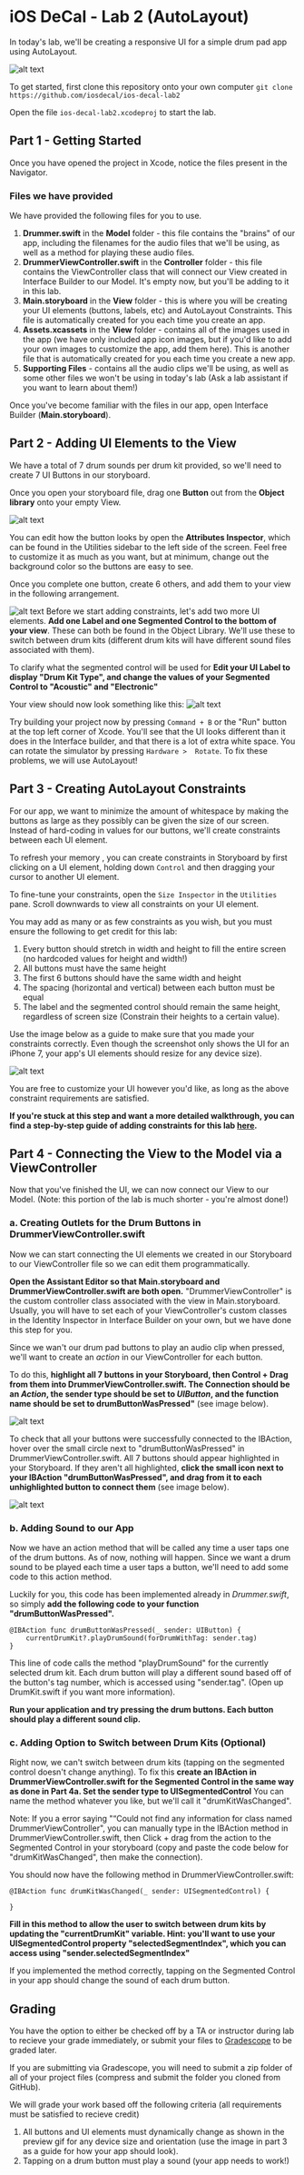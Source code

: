 # iOS DeCal - Lab 2 (AutoLayout) #

In today's lab, we'll be creating a responsive UI for a simple drum pad app using AutoLayout. 

![alt text](/README-images/overview.gif)

To get started, first clone this repository onto your own computer
`git clone https://github.com/iosdecal/ios-decal-lab2`

Open the file `ios-decal-lab2.xcodeproj` to start the lab.

## Part 1 - Getting Started ##
Once you have opened the project in Xcode, notice the files present in the Navigator.

### Files we have provided ###
We have provided the following files for you to use. 

1. **Drummer.swift** in the **Model** folder - this file contains the "brains" of our app, including the filenames for the audio files that we'll be using, as well as a method for playing these audio files.
2. **DrummerViewController.swift** in the **Controller** folder - this file contains the ViewController class that will connect our View created in Interface Builder to our Model. It's empty now, but you'll be adding to it in this lab.
3. **Main.storyboard** in the **View** folder - this is where you will be creating your UI elements (buttons, labels, etc) and AutoLayout Constraints. This file is automatically created for you each time you create an app.
4. **Assets.xcassets** in the **View** folder - contains all of the images used in the app (we have only included app icon images, but if you'd like to add your own images to customize the app, add them here). This is another file that is automatically created for you each time you create a new app.
5. **Supporting Files** - contains all the audio clips we'll be using, as well as some other files we won't be using in today's lab (Ask a lab assistant if you want to learn about them!)

Once you've become familiar with the files in our app, open Interface Builder (**Main.storyboard**). 

## Part 2 - Adding UI Elements to the View ##
We have a total of 7 drum sounds per drum kit provided, so we'll need to create 7 UI Buttons in our storyboard. 

Once you open your storyboard file, drag one **Button** out from the **Object library** onto your empty View. 

![alt text](/README-images/part2-1.png)

You can edit how the button looks by open the **Attributes Inspector**, which can be found in the Utilities sidebar to the left side of the screen. Feel free to customize it as much as you want, but at minimum, change out the background color so the buttons are easy to see. 

Once you complete one button, create 6 others, and add them to your view in the following arrangement.

![alt text](/README-images/part2-2.png)
Before we start adding constraints, let's add two more UI elements.
**Add one Label and one Segmented Control to the bottom of your view**. These can both be found in the Object Library. We'll use these to switch between drum kits (different drum kits will have different sound files associated with them).

To clarify what the segmented control will be used for **Edit your UI Label to display "Drum Kit Type", and change the values of your Segmented Control to "Acoustic" and "Electronic"**

Your view should now look something like this: 
![alt text](/README-images/part2-3.png)

Try building your project now by pressing `Command + B` or the "Run" button at the top left corner of Xcode. You'll see that the UI looks different than it does in the Interface builder, and that there is a lot of extra white space. You can rotate the simulator by pressing `Hardware >  Rotate`. To fix these problems, we will use AutoLayout!

## Part 3 - Creating AutoLayout Constraints ##

For our app, we want to minimize the amount of whitespace by making the buttons as large as they possibly can be given the size of our screen. Instead of hard-coding in values for our buttons, we'll create constraints between each UI element. 

To refresh your memory , you can create constraints in Storyboard by first clicking on a UI element, holding down `Control` and then dragging your cursor to another UI element. 

To fine-tune your constraints, open the `Size Inspector` in the `Utilities` pane. Scroll downwards to view all constraints on your UI element.

You may add as many or as few constraints as you wish, but you must ensure the following to get credit for this lab:

1. Every button should stretch in width and height to fill the entire screen (no hardcoded values for height and width!)
2. All buttons must have the same height
3. The first 6 buttons should have the same width and height
4. The spacing (horizontal and vertical) between each button must be equal
5. The label and the segmented control should remain the same height, regardless of screen size (Constrain their heights to a certain value).

Use the image below as a guide to make sure that you made your constraints correctly.  Even though the screenshot only shows the UI for an iPhone 7, your app's UI elements should resize for any device size).

![alt text](/README-images/endProduct.png)

You are free to customize your UI however you'd like, as long as the above constraint requirements are satisfied.

**If you're stuck at this step and want a more detailed walkthrough, you can find a step-by-step guide of adding constraints for this lab [here][id].**

[id]: https://github.com/paigeplan/lab2-autolayout-guide  "AutoLayout Guide"



## Part 4 - Connecting the View to the Model via a ViewController ##

Now that you've finished the UI, we can now connect our View to our Model. (Note: this portion of the lab is much shorter - you're almost done!)

### a. Creating Outlets for the Drum Buttons in DrummerViewController.swift ###

Now we can start connecting the UI elements we created in our Storyboard to our ViewController file so we can edit them programmatically. 

**Open the Assistant Editor so that Main.storyboard and DrummerViewController.swift are both open.** "DrummerViewController" is the custom controller class associated with the view in Main.storyboard. Usually, you will have to set each of your ViewController's custom classes in the Identity Inspector in Interface Builder on your own, but we have done this step for you.

Since we wan't our drum pad buttons to play an audio clip when pressed, we'll want to create an *action* in our ViewController for each button.

To do this, **highlight all 7 buttons in your Storyboard, then Control + Drag from them into DrummerViewController.swift. The Connection should be an *Action*, the sender type should be set to *UIButton*, and the function name should be set to drumButtonWasPressed"** (see image below).

![alt text](/README-images/part4-2.png)


To check that all your buttons were successfully connected to the IBAction, hover over the small circle next to "drumButtonWasPressed" in DrummerViewController.swift. All 7 buttons should appear highlighted in your Storyboard. If they aren't all highlighted, **click the small icon next to your IBAction "drumButtonWasPressed", and drag from it to each unhighlighted button to connect them** (see image below).

![alt text](/README-images/part4-3.png)


### b. Adding Sound to our App ###

Now we have an action method that will be called any time a user taps one of the drum buttons. As of now, nothing will happen. Since we want a drum sound to be played each time a user taps a button, we'll need to add some code to this action method.

Luckily for you, this code has been implemented already in *Drummer.swift*, so simply **add the following code to your function "drumButtonWasPressed".**

	@IBAction func drumButtonWasPressed(_ sender: UIButton) {
        currentDrumKit?.playDrumSound(forDrumWithTag: sender.tag)
    }

This line of code calls the method "playDrumSound" for the currently selected drum kit. Each drum button will play a different sound based off of the button's tag number, which is accessed using "sender.tag". (Open up DrumKit.swift if you want more information). 

**Run your application and try pressing the drum buttons. Each button should play a different sound clip.**

### c. Adding Option to Switch between Drum Kits (Optional) ###

Right now, we can't switch between drum kits (tapping on the segmented control doesn't change anything). To fix this **create an IBAction in DrummerViewController.swift for the Segmented Control in the same way as done in Part 4a. Set the sender type to UISegmentedControl** You can name the method whatever you like, but we'll call it "drumKitWasChanged".

Note: If you a error saying "“Could not find any information for class named DrummerViewController", you can manually type in the IBAction method in DrummerViewController.swift, then Click + drag from the action to the Segmented Control in your storyboard (copy and paste the code below for "drumKitWasChanged", then make the connection).


You should now have the following method in DrummerViewController.swift: 

    @IBAction func drumKitWasChanged(_ sender: UISegmentedControl) {
    
    }

**Fill in this method to allow the user to switch between drum kits by updating the "currentDrumKit" variable. Hint: you'll want to use your UISegmentedControl property "selectedSegmentIndex", which you can access using "sender.selectedSegmentIndex"**

If you implemented the method correctly, tapping on the Segmented Control in your app should change the sound of each drum button.

## Grading ##

You have the option to either be checked off by a TA or instructor during lab to recieve your grade immediately, or submit your files to [Gradescope][id] to be graded later.

[id]: https://gradescope.com/courses/5482/assignments/18748/ "Gradescope link"

If you are submitting via Gradescope, you will need to submit a zip folder of all of your project files (compress and submit the folder you cloned from GitHub).

We will grade your work based off the following criteria (all requirements must be satisfied to recieve credit)

1. All buttons and UI elements must dynamically change as shown in the preview gif for any device size and orientation (use the image in part 3 as a guide for how your app should look).
2. Tapping on a drum button must play a sound (your app needs to work!)
